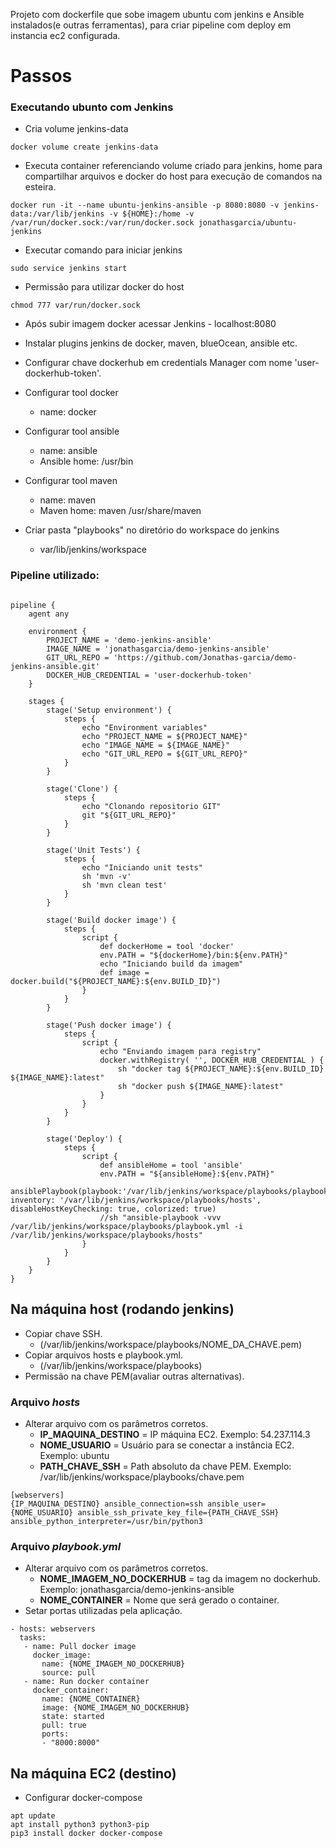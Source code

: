 
Projeto com dockerfile que sobe imagem ubuntu com jenkins e Ansible instalados(e outras ferramentas), para criar pipeline com deploy em instancia ec2 configurada.


# Passos

### Executando ubunto com Jenkins

- Cria volume jenkins-data

```
docker volume create jenkins-data
```

- Executa container referenciando volume criado para jenkins, home para compartilhar arquivos e docker do host para execução de comandos na esteira.
 
```
docker run -it --name ubuntu-jenkins-ansible -p 8080:8080 -v jenkins-data:/var/lib/jenkins -v ${HOME}:/home -v /var/run/docker.sock:/var/run/docker.sock jonathasgarcia/ubuntu-jenkins
```

- Executar comando para iniciar jenkins

```
sudo service jenkins start
```

- Permissão para utilizar docker do host

```
chmod 777 var/run/docker.sock
```

- Após subir imagem docker acessar Jenkins - localhost:8080  

- Instalar plugins jenkins de docker, maven, blueOcean, ansible etc.

- Configurar chave dockerhub em credentials Manager com nome 'user-dockerhub-token'.
  
- Configurar tool docker 
	- name: docker

- Configurar tool ansible
	- name: ansible
	- Ansible home: /usr/bin
	
- Configurar tool maven 
	- name: maven
	- Maven home: maven /usr/share/maven

- Criar pasta "playbooks" no diretório do workspace do jenkins
	 - var/lib/jenkins/workspace
  

### Pipeline utilizado:

```

pipeline {
	agent any
	
	environment {
		PROJECT_NAME = 'demo-jenkins-ansible'
		IMAGE_NAME = 'jonathasgarcia/demo-jenkins-ansible'
		GIT_URL_REPO = 'https://github.com/Jonathas-garcia/demo-jenkins-ansible.git'
		DOCKER_HUB_CREDENTIAL = 'user-dockerhub-token'
	}

	stages {
		stage('Setup environment') {
			steps {
				echo "Environment variables"
				echo "PROJECT_NAME = ${PROJECT_NAME}"
				echo "IMAGE_NAME = ${IMAGE_NAME}"
				echo "GIT_URL_REPO = ${GIT_URL_REPO}"
			}
		}
		
		stage('Clone') {
			steps {
				echo "Clonando repositorio GIT"
				git "${GIT_URL_REPO}"
			}
		}

		stage('Unit Tests') {
			steps {
				echo "Iniciando unit tests"
				sh 'mvn -v'
				sh 'mvn clean test'
			}
		}

		stage('Build docker image') {
			steps {
				script {
					def dockerHome = tool 'docker'
					env.PATH = "${dockerHome}/bin:${env.PATH}"
					echo "Iniciando build da imagem"
					def image = docker.build("${PROJECT_NAME}:${env.BUILD_ID}")
				}
			}
		}

		stage('Push docker image') {
			steps {
				script {
					echo "Enviando imagem para registry"
					docker.withRegistry( '', DOCKER_HUB_CREDENTIAL ) {
						sh "docker tag ${PROJECT_NAME}:${env.BUILD_ID} ${IMAGE_NAME}:latest"
						sh "docker push ${IMAGE_NAME}:latest"
					}
				}
			}
		}
		
		stage('Deploy') {
			steps {
				script {
					def ansibleHome = tool 'ansible'
					env.PATH = "${ansibleHome}:${env.PATH}"
					ansiblePlaybook(playbook:'/var/lib/jenkins/workspace/playbooks/playbook.yml', inventory: '/var/lib/jenkins/workspace/playbooks/hosts', disableHostKeyChecking: true, colorized: true)
					//sh "ansible-playbook -vvv /var/lib/jenkins/workspace/playbooks/playbook.yml -i /var/lib/jenkins/workspace/playbooks/hosts"
				}
			}
		}
	}
}

```

  

## Na máquina host (rodando jenkins)

- Copiar chave SSH. 
	- (/var/lib/jenkins/workspace/playbooks/NOME_DA_CHAVE.pem)
- Copiar arquivos hosts e playbook.yml. 
	- (/var/lib/jenkins/workspace/playbooks)
- Permissão na chave PEM(avaliar outras alternativas).


### Arquivo *hosts*
- Alterar arquivo com os parâmetros corretos.
	 - **IP_MAQUINA_DESTINO** = IP máquina EC2. Exemplo: 54.237.114.3
	 - **NOME_USUARIO** = Usuário para se conectar a instância EC2. Exemplo: ubuntu
	 - **PATH_CHAVE_SSH** = Path absoluto da chave PEM. Exemplo: /var/lib/jenkins/workspace/playbooks/chave.pem
```
[webservers]
{IP_MAQUINA_DESTINO} ansible_connection=ssh ansible_user={NOME_USUARIO} ansible_ssh_private_key_file={PATH_CHAVE_SSH} ansible_python_interpreter=/usr/bin/python3
```

### Arquivo *playbook.yml*
  - Alterar arquivo com os parâmetros corretos.
	- **NOME_IMAGEM_NO_DOCKERHUB** = tag da imagem no dockerhub. Exemplo: jonathasgarcia/demo-jenkins-ansible  
	- **NOME_CONTAINER** = Nome que será gerado o container.
  - Setar portas utilizadas pela aplicação.
  
  ```
 - hosts: webservers
    tasks:
	 - name: Pull docker image
	   docker_image:
	     name: {NOME_IMAGEM_NO_DOCKERHUB}
	     source: pull  
	 - name: Run docker container
	   docker_container:
	     name: {NOME_CONTAINER}
	     image: {NOME_IMAGEM_NO_DOCKERHUB}
	     state: started
	     pull: true
	     ports:
	     - "8000:8000"
  ```

## Na máquina EC2 (destino)

- Configurar docker-compose 

```
apt update
apt install python3 python3-pip
pip3 install docker docker-compose
```
  
